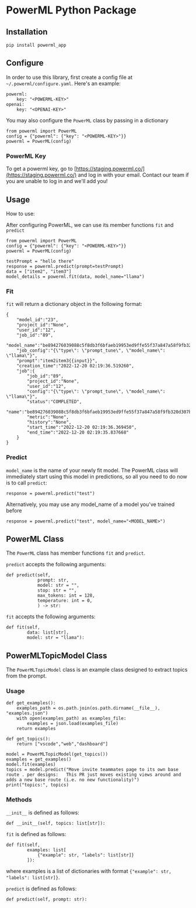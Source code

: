 # PowerML Python Package

## Installation

    pip install powerml_app

## Configure
In order to use this library, first create a config file at `~/.powerml/configure.yaml`. Here's an example:

    powerml:
        key: "<POWERML-KEY>"
    openai:
        key: "<OPENAI-KEY>"

You may also configure the `PowerML` class by passing in a dictionary 

    from powerml import PowerML
    config = {"powerml": {"key": "<POWERML-KEY>"}}
    powerml = PowerML(config)

### PowerML Key
To get a powerml key, go to [https://staging.powerml.co/](https://staging.powerml.co/) and log in with your email. Contact our team if you are unable to log in and we'll add you!

## Usage

How to use:

After configuring PowerML, we can use its member functions `fit` and `predict`

    from powerml import PowerML
    config = {"powerml": {"key": "<POWERML-KEY>"}}
    powerml = PowerML(config)

    testPrompt = "hello there"
    response = powerml.predict(prompt=testPrompt)
    data = ["item2", "item3"]
    model_details = powerml.fit(data, model_name="llama")

### Fit

`fit` will return a dictionary object in the following format:

    {
        "model_id":"23",
        "project_id":"None",
        "user_id":"12",
        "job_id":"89",
        "model_name":"be894276039088c5f8db3f6bfaeb19953ed9ffe55f37a847a58f9fb320d307bc",
        "job_config":"{\"type\": \"prompt_tune\", \"model_name\": \"llama\"}",
        "prompt":"item2item3{{input}}",
        "creation_time":"2022-12-20 02:19:36.519260",
        "job":{
            "job_id":"89",
            "project_id":"None",
            "user_id":"12",
            "config":"{\"type\": \"prompt_tune\", \"model_name\": \"llama\"}",
            "status":"COMPLETED",
            "name":"be894276039088c5f8db3f6bfaeb19953ed9ffe55f37a847a58f9fb320d307bc",
            "metric":"None",
            "history":"None",
            "start_time":"2022-12-20 02:19:36.369450",
            "end_time":"2022-12-20 02:19:35.837668"
        }
    }

### Predict

`model_name` is the name of your newly fit model. The PowerML class will immediately start using this model in predictions, so all you need to do now is to call `predict`:

    response = powerml.predict("test")

Alternatively, you may use any model_name of a model you've trained before

    response = powerml.predict("test", model_name="<MODEL_NAME>")

## PowerML Class

The `PowerML` class has member functions `fit` and `predict`.

`predict` accepts the following arguments:

    def predict(self,
                prompt: str,
                model: str = "",
                stop: str = "",
                max_tokens: int = 128,
                temperature: int = 0,
                ) -> str:

`fit` accepts the following arguments:

    def fit(self,
            data: list[str],
            model: str = "llama"):

## PowerMLTopicModel Class

The `PowerMLTopicModel` class is an example class designed to extract topics from the prompt.

### Usage

    def get_examples():
        examples_path = os.path.join(os.path.dirname(__file__), "examples.json")
        with open(examples_path) as examples_file:
            examples = json.load(examples_file)
        return examples

    def get_topics():
        return ["vscode","web","dashboard"]
    
    model = PowerMLTopicModel(get_topics())
    examples = get_examples()
    model.fit(examples)
    topics = model.predict("Move invite teammates page to its own base route . per designs:   This PR just moves existing views around and adds a new base route (i.e. no new functionality)")
    print("topics:", topics)

### Methods

`__init__` is defined as follows:

    def __init__(self, topics: list[str]):

`fit` is defined as follows:

    def fit(self, 
            examples: list[
                {"example": str, "labels": list[str]}
            ]):

where examples is a list of dictionaries with format `{"example": str, "labels": list[str]}`.

`predict` is defined as follows:

    def predict(self, prompt: str):


